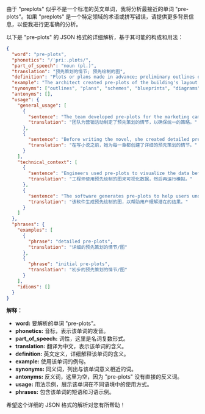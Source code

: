 由于 "preplots" 似乎不是一个标准的英文单词，我将分析最接近的单词 "pre-plots"。如果 "preplots" 是一个特定领域的术语或拼写错误，请提供更多背景信息，以便我进行更准确的分析。

以下是 "pre-plots" 的 JSON 格式的详细解析，基于其可能的构成和用法：

```json
{
  "word": "pre-plots",
  "phonetics": "/ˈpriː.plɒts/",
  "part_of_speech": "noun (pl.)",
  "translation": "预先策划的情节; 预先绘制的图",
  "definition": "Plots or plans made in advance; preliminary outlines or diagrams.",
  "example": "The architect created pre-plots of the building's layout before starting construction.",
  "synonyms": ["outlines", "plans", "schemes", "blueprints", "diagrams"],
  "antonyms": [],
  "usage": {
    "general_usage": [
      {
        "sentence": "The team developed pre-plots for the marketing campaign to ensure a cohesive strategy.",
        "translation": "团队为营销活动制定了预先策划的情节，以确保统一的策略。"
      },
      {
        "sentence": "Before writing the novel, she created detailed pre-plots of each chapter.",
        "translation": "在写小说之前，她为每一章都创建了详细的预先策划的情节。"
      }
    ],
    "technical_context": [
      {
        "sentence": "Engineers used pre-plots to visualize the data before running the simulation.",
        "translation": "工程师使用预先绘制的图来可视化数据，然后再运行模拟。"
      },
      {
        "sentence": "The software generates pre-plots to help users understand the potential outcomes.",
        "translation": "该软件生成预先绘制的图，以帮助用户理解潜在的结果。"
      }
    ]
  },
  "phrases": {
    "examples": [
      {
        "phrase": "detailed pre-plots",
        "translation": "详细的预先策划的情节/图"
      },
      {
        "phrase": "initial pre-plots",
        "translation": "初步的预先策划的情节/图"
      }
    ],
    "idioms": []
  }
}
```

**解释：**

*   **word:** 要解析的单词 "pre-plots"。
*   **phonetics:** 音标，表示该单词的发音。
*   **part\_of\_speech:** 词性，这里是名词复数形式。
*   **translation:** 翻译为中文，表示该单词的含义。
*   **definition:** 英文定义，详细解释该单词的含义。
*   **example:** 使用该单词的例句。
*   **synonyms:** 同义词，列出与该单词意义相近的词。
*   **antonyms:** 反义词，这里为空，因为 "pre-plots" 没有直接的反义词。
*   **usage:** 用法示例，展示该单词在不同语境中的使用方式。
*   **phrases:** 包含该单词的短语和习语示例。

希望这个详细的 JSON 格式的解析对您有所帮助！
 
